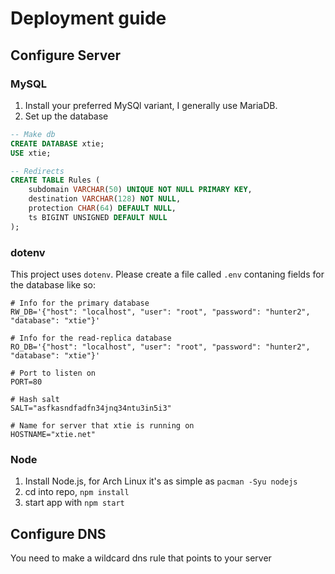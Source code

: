 # Deployment guide

## Configure Server
### MySQL
1. Install your preferred MySQl variant, I generally use MariaDB.
2. Set up the database
```sql
-- Make db
CREATE DATABASE xtie;
USE xtie;

-- Redirects
CREATE TABLE Rules (
    subdomain VARCHAR(50) UNIQUE NOT NULL PRIMARY KEY,
    destination VARCHAR(128) NOT NULL,
    protection CHAR(64) DEFAULT NULL,
    ts BIGINT UNSIGNED DEFAULT NULL
);
```

### dotenv
This project uses `dotenv`. Please create a file called `.env` contaning fields for the database like so:
```.env
# Info for the primary database
RW_DB='{"host": "localhost", "user": "root", "password": "hunter2", "database": "xtie"}'

# Info for the read-replica database
RO_DB='{"host": "localhost", "user": "root", "password": "hunter2", "database": "xtie"}'

# Port to listen on
PORT=80

# Hash salt
SALT="asfkasndfadfn34jnq34ntu3in5i3"

# Name for server that xtie is running on
HOSTNAME="xtie.net"
```

### Node
1. Install Node.js, for Arch Linux it's as simple as `pacman -Syu nodejs`
2. cd into repo, `npm install`
3. start app with `npm start`

## Configure DNS
You need to make a wildcard dns rule that points to your server
